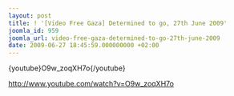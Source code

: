 ```yaml
---
layout: post
title: ! '[Video Free Gaza] Determined to go, 27th June 2009'
joomla_id: 959
joomla_url: video-free-gaza-determined-to-go-27th-june-2009
date: 2009-06-27 18:45:59.000000000 +02:00
---
```

<p>{youtube}O9w_zoqXH7o{/youtube}</p>
<p><a title="youtube" href="http://www.youtube.com/watch?v=O9w_zoqXH7o">http://www.youtube.com/watch?v=O9w_zoqXH7o</a></p>
